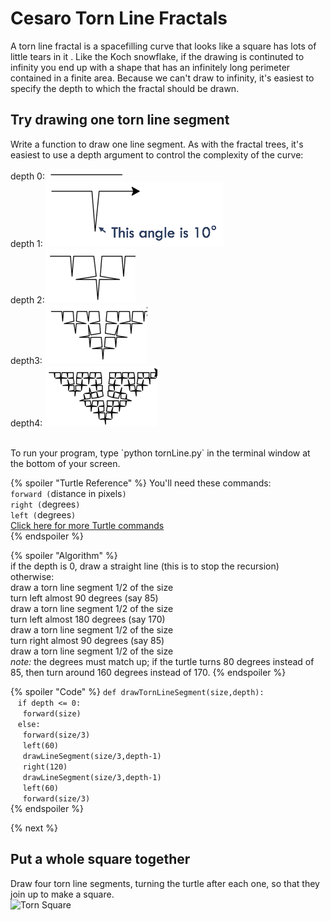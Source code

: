 # Cesaro Torn Line Fractals
A torn line fractal is a spacefilling curve that looks like a square has lots of little tears in it . Like the Koch snowflake, if the drawing is continuted to infinity you end up with a shape that has an infinitely long perimeter contained in a finite area. Because we can't draw to infinity, it's easiest to specify the depth to which the fractal should be drawn.

## Try drawing one torn line segment
Write a function to draw one line segment.  As with the fractal trees, it's easiest to use a depth argument to control the complexity of the curve:

depth 0: ![Cesaro Torn Line Segment depth 0](https://raw.githubusercontent.com/martybillingsley/images/master/tornLine1.png) <br>
depth 1: ![Cesaro Tornn Line Segment depth 1](https://raw.githubusercontent.com/martybillingsley/images/master/tornLine2.png) <br>
depth 2:![Cesaro Tornn Line Segment depth 2](https://raw.githubusercontent.com/martybillingsley/images/master/tornLine3.png) <br>
depth3: ![Cesaro Tornn Line Segment depth 3](https://raw.githubusercontent.com/martybillingsley/images/master/tornLine4.png) <br>
depth4: ![Cesaro Tornn Line Segment depth 4](https://raw.githubusercontent.com/martybillingsley/images/master/tornLine5.png) <br>

<br>
To run your program, type `python tornLine.py` in the terminal window at the bottom of your screen.<br>

{% spoiler "Turtle Reference" %}
You'll need these commands:<br>
`forward (`distance in pixels`)`<br>
`right (`degrees`)`<br>
`left (`degrees`)`<br>
[Click here for more Turtle commands](https://lab.cs50.io/martybillingsley/tinkRworks/master/fractalTrees/turtleReference.pdf) <br>
{% endspoiler %}

{% spoiler "Algorithm" %}
<br>
if the depth is 0, draw a straight line (this is to stop the recursion)<br>
otherwise:<br>
draw a torn line segment 1/2 of the size<br>
turn left almost 90 degrees (say 85)<br>
draw a torn line segment 1/2 of the size<br>
turn left almost 180 degrees (say 170)<br>
draw a torn line segment 1/2 of the size<br>
turn right almost 90 degrees (say 85)<br>
draw a torn line segment 1/2 of the size<br>
*note:* the degrees must match up; if the turtle turns 80 degrees instead of 85, then turn around 160 degrees instead of 170.
{% endspoiler %}

{% spoiler "Code" %}
`def drawTornLineSegment(size,depth):`<br>
 &nbsp;&nbsp; `if depth <= 0:`<br>
 &nbsp;&nbsp;&nbsp;&nbsp; `forward(size)`<br>
 &nbsp;&nbsp; `else:`<br>
 &nbsp;&nbsp;&nbsp;&nbsp; `forward(size/3)`<br>
 &nbsp;&nbsp;&nbsp;&nbsp; `left(60)`<br>
 &nbsp;&nbsp;&nbsp;&nbsp; `drawLineSegment(size/3,depth-1)`<br>
 &nbsp;&nbsp;&nbsp;&nbsp; `right(120)`<br>
 &nbsp;&nbsp;&nbsp;&nbsp; `drawLineSegment(size/3,depth-1)`<br>
 &nbsp;&nbsp;&nbsp;&nbsp; `left(60)`<br>
 &nbsp;&nbsp;&nbsp;&nbsp; `forward(size/3)`<br>
{% endspoiler %}

{% next  %}
## Put a whole square together
Draw four torn line segments, turning the turtle after each one, so that they join up to make a square.<br>
![Torn Square](https://raw.githubusercontent.com/martybillingsley/images/master/tornLineFull2.png) 
